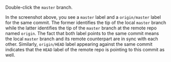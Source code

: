 Double-click the `master` branch.

<pic eager src="{{baseUrl}}/gitAndGithub/branch/images/sourcetree_3.png" height="150" />
<p/>

<box type="info" header="Revisiting `master` vs `origin/master`" seamless>

In the screenshot above, you see a `master` label and a `origin/master` label for the same commit. The former identifies the <tooltip content="i.e., the most recent commit on the branch">tip</tooltip> of the local `master` branch while the latter identifies the tip of the `master` branch at the remote repo named `origin`. The fact that both label points to the same commit means the local `master` branch and its remote counterpart are <tooltip content="neither one has commits the other one doesn't">in sync</tooltip> with each other.
Similarly, `origin/HEAD` label appearing against the same commit indicates that the <tooltip content="`HEAD` label indicates the currently checked-out branch's latest commit">`HEAD` label</tooltip> of the remote repo is pointing to this commit as well.

</box>
